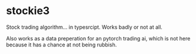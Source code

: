 # stockie3
Stock trading algorithm... in typesrcipt. Works badly or not at all.

Also works as a data preperation for an pytorch trading ai, which is not here because it has a chance at not being rubbish.
